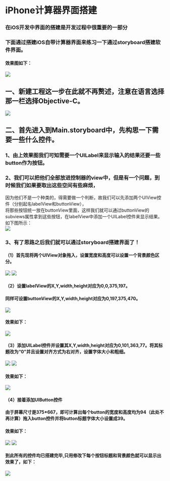 # iPhone计算器界面搭建  
###  在iOS开发中界面的搭建是开发过程中很重要的一部分
### 下面通过搭建iOS自带计算器界面来练习一下通过storyboard搭建软件界面。<br>
#### 效果图如下：<br>
![](https://github.com/HBU/iOS_Team/blob/master/iOS_Demo/Calculator/Pic/1.png)
## 一、新建工程这一步在此就不再赘述，注意在语言选择那一栏选择Objective-C。<br>
![](https://github.com/HBU/iOS_Team/blob/master/iOS_Demo/Calculator/Pic/2.png)
## 二、首先进入到Main.storyboard中，先构思一下需要一些什么控件。<br>
### 1、由上效果图我们可知需要一个UILabel来显示输入的结果还要一些button作为按钮。<br>

### 2、我们可以把他们全部放进控制器的view中，但是有一个问题，到时候我们如果要取出这些空间有些麻烦，<br>
因为他们不是一个种类的，得需要做一个判断，故我们可以先添加两个UIView控件（分别起名labelView和buttonView），<br>
将那些按钮统一放在buttonView里面，这样我们就可以通过buttonView的subviews属性拿到这些按钮，在labelView中添加一个UILabel控件来显示结果。<br>
如下图所示：<br>
![](https://github.com/HBU/iOS_Team/blob/master/iOS_Demo/Calculator/Pic/3.png)

### 3、有了思路之后我们就可以通过storyboard搭建界面了！<br>
#### （1）首先现将两个UIView对象拖入，设置宽度和高度可以设置一个背景颜色区分。<br>
![](https://github.com/HBU/iOS_Team/blob/master/iOS_Demo/Calculator/Pic/4.png)
![](https://github.com/HBU/iOS_Team/blob/master/iOS_Demo/Calculator/Pic/5.png)
#### （2）设置labelView的X,Y,width,height对应为0,0,375,197。<br>
#### 同样可设置buttonView的X,Y,width,height对应为0,197,375,470。<br>
![](https://github.com/HBU/iOS_Team/blob/master/iOS_Demo/Calculator/Pic/6.png)
#### 效果如下：<br>
![](https://github.com/HBU/iOS_Team/blob/master/iOS_Demo/Calculator/Pic/7.png)
#### （3）添加UILabel控件并设置其X,Y,width,height对应为0,101,363,77。将其标题改为“0”并且设置对齐方式为右对齐，设置字体大小和粗细。<br>
![](https://github.com/HBU/iOS_Team/blob/master/iOS_Demo/Calculator/Pic/8.png)
![](https://github.com/HBU/iOS_Team/blob/master/iOS_Demo/Calculator/Pic/9.png)
#### 效果如下：<br>
![](https://github.com/HBU/iOS_Team/blob/master/iOS_Demo/Calculator/Pic/10.png)
#### （4）接着添加UIButton控件<br>
#### 由于屏幕尺寸是375*667，即可计算出每个button的宽度和高度均为94（此处不再计算）拖入button控件并将button标题字体大小设置成39。<br>
#### 效果如下：<br>
![](https://github.com/HBU/iOS_Team/blob/master/iOS_Demo/Calculator/Pic/11.png)
![](https://github.com/HBU/iOS_Team/blob/master/iOS_Demo/Calculator/Pic/12.png)
#### 到此所有的控件均已搭建完毕,只用修改下每个按钮标题和背景颜色就可以显示出效果了，如下：<br>
![](https://github.com/HBU/iOS_Team/blob/master/iOS_Demo/Calculator/Pic/1.png)
